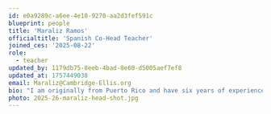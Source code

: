```yaml
---
id: e0a9289c-a6ee-4e10-9270-aa2d3fef591c
blueprint: people
title: 'Maraliz Ramos'
officialtitle: 'Spanish Co-Head Teacher'
joined_ces: '2025-08-22'
role:
  - teacher
updated_by: 1179db75-8eeb-4bad-8e60-d5005aef7ef8
updated_at: 1757449038
email: Maraliz@Cambridge-Ellis.org
bio: "I am originally from Puerto Rico and have six years of experience working with children of various ages. My native language is Spanish. I hold a Bachelor's degree from Antillean Adventist University in Elementary Education (K-5) with a focus on Spanish, mathematics, science, and social studies. I moved to Massachusetts with the goal of personal and professional growth. In my free time, I enjoy painting, exercising, and being in nature."
photo: 2025-26-maraliz-head-shot.jpg
---
```

